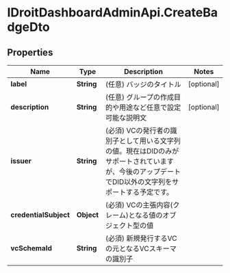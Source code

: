 # IDroitDashboardAdminApi.CreateBadgeDto

## Properties
Name | Type | Description | Notes
------------ | ------------- | ------------- | -------------
**label** | **String** | (任意) バッジのタイトル | [optional] 
**description** | **String** | (任意) グループの作成目的や用途など任意で設定可能な説明文 | [optional] 
**issuer** | **String** | (必須) VCの発行者の識別子として用いる文字列の値。現在はDIDのみがサポートされていますが、今後のアップデートでDID以外の文字列をサポートする予定です。 | 
**credentialSubject** | **Object** | (必須) VCの主張内容(クレーム)となる値のオブジェクト型の値 | 
**vcSchemaId** | **String** | (必須) 新規発行するVCの元となるVCスキーマの識別子 | 
